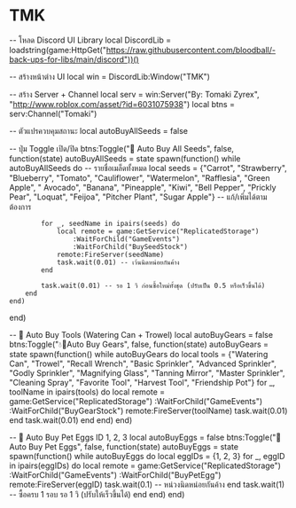 # TMK
-- โหลด Discord UI Library
local DiscordLib = loadstring(game:HttpGet("https://raw.githubusercontent.com/bloodball/-back-ups-for-libs/main/discord"))()

-- สร้างหน้าต่าง UI
local win = DiscordLib:Window("TMK")

-- สร้าง Server + Channel
local serv = win:Server("By: Tomaki Zyrex", "http://www.roblox.com/asset/?id=6031075938")
local btns = serv:Channel("Tomaki")

-- ตัวแปรควบคุมสถานะ
local autoBuyAllSeeds = false

-- ปุ่ม Toggle เปิด/ปิด
btns:Toggle("🌱 Auto Buy All Seeds", false, function(state)
    autoBuyAllSeeds = state
    spawn(function()
        while autoBuyAllSeeds do
            -- รายชื่อเมล็ดทั้งหมด
            local seeds = {"Carrot", "Strawberry", "Blueberry", "Tomato", "Cauliflower", "Watermelon", "Rafflesia", "Green Apple", " Avocado", "Banana", "Pineapple", "Kiwi", "Bell Pepper", "Prickly Pear", "Loquat", "Feijoa", "Pitcher Plant", "Sugar Apple"} -- แก้/เพิ่มได้ตามต้องการ

            for _, seedName in ipairs(seeds) do
                local remote = game:GetService("ReplicatedStorage")
                    :WaitForChild("GameEvents")
                    :WaitForChild("BuySeedStock")
                remote:FireServer(seedName)
                task.wait(0.01) -- เว้นนิดหน่อยกันค้าง
            end

            task.wait(0.01) -- รอ 1 วิ ก่อนซื้อใหม่ทั้งชุด (ปรับเป็น 0.5 หรือเร็วขึ้นได้)
        end
    end)
end)

-- 🧰 Auto Buy Tools (Watering Can + Trowel)
local autoBuyGears = false
btns:Toggle("💧🚿Auto Buy Gears", false, function(state)
    autoBuyGears = state
    spawn(function()
        while autoBuyGears do
            local tools = {"Watering Can", "Trowel", "Recall Wrench", "Basic Sprinkler", "Advanced Sprinkler", "Godly Sprinkler", "Magnifying Glass", "Tanning Mirror", "Master Sprinkler", "Cleaning Spray", "Favorite Tool", "Harvest Tool", "Friendship Pot"}
            for _, toolName in ipairs(tools) do
                local remote = game:GetService("ReplicatedStorage")
                    :WaitForChild("GameEvents")
                    :WaitForChild("BuyGearStock")
                remote:FireServer(toolName)
                task.wait(0.01)
            end
            task.wait(0.01)
        end
    end)
end)

-- 🥚 Auto Buy Pet Eggs ID 1, 2, 3
local autoBuyEggs = false
btns:Toggle("🥚 Auto Buy Pet Eggs", false, function(state)
    autoBuyEggs = state
    spawn(function()
        while autoBuyEggs do
            local eggIDs = {1, 2, 3}
            for _, eggID in ipairs(eggIDs) do
                local remote = game:GetService("ReplicatedStorage")
                    :WaitForChild("GameEvents")
                    :WaitForChild("BuyPetEgg")
                remote:FireServer(eggID)
                task.wait(0.1) -- หน่วงนิดหน่อยกันค้าง
            end
            task.wait(1) -- ซื้อครบ 1 รอบ รอ 1 วิ (ปรับให้เร็วขึ้นได้)
        end
    end)
end)
